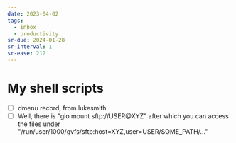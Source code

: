 ```yaml
---
date: 2023-04-02
tags:
  - inbox
  - productivity
sr-due: 2024-01-28
sr-interval: 1
sr-ease: 212
---
```


# My shell scripts

- [ ] dmenu record, from lukesmith
- [ ] Well, there is "gio mount sftp://USER@XYZ" after which you can access the
      files under "/run/user/1000/gvfs/sftp:host=XYZ,user=USER/SOME_PATH/…"
